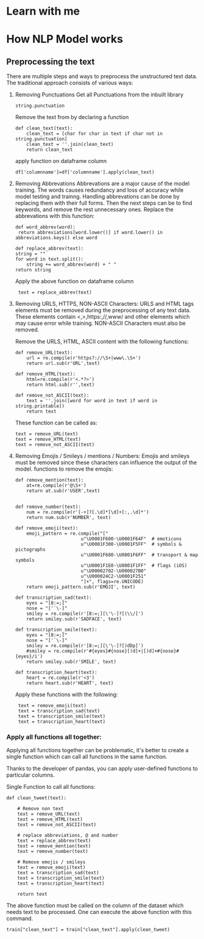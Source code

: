 # Learn with me 
# How NLP Model works

## Preprocessing the text 
There are multiple steps and ways to preprocess the unstructured text data. 
The traditional approach consists of various ways:
1. Removing Punctuations
    Get all Punctuations from the inbuilt library
    ```
    string.punctuation
    ```
    Remove the text from by declaring a function
    ```
    def clean_text(text):
        clean_text = [char for char in text if char not in string.punctuation]
        clean_text = ''.join(clean_text)
        return clean_text 

    ```

    apply function on dataframe column 
    ```
    df['columnname']=df['columnname'].apply(clean_text)
    ```
2. Removing Abbrevations
   Abbrevations are a major cause of the model training. The words causes redundancy and loss of accuracy while model testing and trainng.
   Handling abbrevations can be done by replacing them with their full forms. Then the next steps can be to find keywords, and remove the rest unnecessary ones. 
   Replace the abbrevations with this function:
   ```
   def word_abbrev(word):
    return abbreviations[word.lower()] if word.lower() in abbreviations.keys() else word
   ```

    ```
    def replace_abbrev(text):
    string = ""
    for word in text.split():
        string += word_abbrev(word) + " "        
    return string
    ```

    Apply the above function on dataframe column
   ```
    text = replace_abbrev(text)
   ```
3. Removing URLS, HTTPS, NON-ASCII Characters:
   URLS and HTML tags elements must be removed during the preprocessing of any text data. 
   These elements contain <,>,https:,//,www/ and other elements which may cause error while training. 
   NON-ASCII Characters must also be removed.

   Remove the URLS, HTML, ASCII content with the following functions:

    ```
    def remove_URL(text):
        url = re.compile(r'https?://\S+|www\.\S+')
        return url.sub(r'URL',text)
    
    def remove_HTML(text):
        html=re.compile(r'<.*?>')
        return html.sub(r'',text)

    def remove_not_ASCII(text):
        text = ''.join([word for word in text if word in string.printable])
        return text
    ```

    These function can be called as:
    ```
    text = remove_URL(text)
    text = remove_HTML(text)
    text = remove_not_ASCII(test)
    ```
4. Removing Emojis / Smileys / mentions / Numbers: 
   Emojis and smileys must be removed since these characters can influence the output of the model. 
   functions to remove the emojis:

    ```
    def remove_mention(text):
        at=re.compile(r'@\S+')
        return at.sub(r'USER',text)

   
    def remove_number(text):
        num = re.compile(r'[-+]?[.\d]*[\d]+[:,.\d]*')
        return num.sub(r'NUMBER', text)

    def remove_emoji(text):
        emoji_pattern = re.compile("["
                            u"\U0001F600-\U0001F64F"  # emoticons
                            u"\U0001F300-\U0001F5FF"  # symbols & pictographs
                            u"\U0001F680-\U0001F6FF"  # transport & map symbols
                            u"\U0001F1E0-\U0001F1FF"  # flags (iOS)
                            u"\U00002702-\U000027B0"
                            u"\U000024C2-\U0001F251"
                            "]+", flags=re.UNICODE)
        return emoji_pattern.sub(r'EMOJI', text)

    def transcription_sad(text):
        eyes = "[8:=;]"
        nose = "['`\-]"
        smiley = re.compile(r'[8:=;][\'\-]?[(\\/]')
        return smiley.sub(r'SADFACE', text)

    def transcription_smile(text):
        eyes = "[8:=;]"
        nose = "['`\-]"
        smiley = re.compile(r'[8:=;][\'\-]?[)dDp]')
        #smiley = re.compile(r'#{eyes}#{nose}[)d]+|[)d]+#{nose}#{eyes}/i')
        return smiley.sub(r'SMILE', text)

    def transcription_heart(text):
        heart = re.compile(r'<3')
        return heart.sub(r'HEART', text)
    ```
   
   Apply these functions with the following:
   ```
    text = remove_emoji(text)
    text = transcription_sad(text)
    text = transcription_smile(text)
    text = transcription_heart(text)
   ```

### Apply all functions all together:

Applying all functions together can be problematic, it's better to create a single function which can call all functions in the same function. 

Thanks to the developer of pandas, you can apply user-defined functions to particular columns. 

Single Function to call all functions:
```
def clean_tweet(text):
    
    # Remove non text
    text = remove_URL(text)
    text = remove_HTML(text)
    text = remove_not_ASCII(text)
    
    # replace abbreviations, @ and number
    text = replace_abbrev(text)  
    text = remove_mention(text)
    text = remove_number(text)
    
    # Remove emojis / smileys
    text = remove_emoji(text)
    text = transcription_sad(text)
    text = transcription_smile(text)
    text = transcription_heart(text)
  
    return text
```

The above function must be called on the column of the dataset which needs text to be processed. 
One can execute the above function with this command.
```
train["clean_text"] = train["clean_text"].apply(clean_tweet)
```